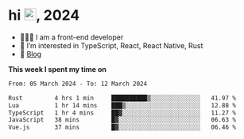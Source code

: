 <h1> hi <img src="https://raw.githubusercontent.com/blackcater/blackcater/main/images/Hi.gif" height="24" />, 2024 </h1>

- 🧑🏻‍💻 I am a front-end developer
- 👀 I’m interested in TypeScript, React, React Native, Rust
- 📝 [Blog](https://yixiaojiu-blog.netlify.app/)

**This week I spent my time on** 

<!--START_SECTION:waka-->

```txt
From: 05 March 2024 - To: 12 March 2024

Rust         4 hrs 1 min     ██████████▒░░░░░░░░░░░░░░   41.97 %
Lua          1 hr 14 mins    ███▒░░░░░░░░░░░░░░░░░░░░░   12.88 %
TypeScript   1 hr 4 mins     ██▓░░░░░░░░░░░░░░░░░░░░░░   11.27 %
JavaScript   38 mins         █▓░░░░░░░░░░░░░░░░░░░░░░░   06.63 %
Vue.js       37 mins         █▓░░░░░░░░░░░░░░░░░░░░░░░   06.46 %
```

<!--END_SECTION:waka-->
